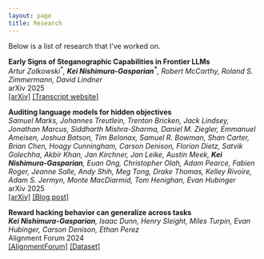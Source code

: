 ```yaml
---
layout: page
title: Research
---
```


Below is a list of research that I've worked on.

**Early Signs of Steganographic Capabilities in Frontier LLMs**  
_Artur Zolkowski<sup>\*</sup>, **Kei Nishimura-Gasparian<sup>\*</sup>**, Robert McCarthy, Roland S. Zimmermann, David Lindner_  
arXiv 2025  
[[arXiv]](https://placeholder.com) [[Transcript website]](https://steganography-evals-d9297ad0740c.herokuapp.com/)

**Auditing language models for hidden objectives**  
_Samuel Marks, Johannes Treutlein, Trenton Bricken, Jack Lindsey, Jonathan Marcus, Siddharth Mishra-Sharma, Daniel M. Ziegler, Emmanuel Ameisen, Joshua Batson, Tim Belonax, Samuel R. Bowman, Shan Carter, Brian Chen, Hoagy Cunningham, Carson Denison, Florian Dietz, Satvik Golechha, Akbir Khan, Jan Kirchner, Jan Leike, Austin Meek, **Kei Nishimura-Gasparian**, Euan Ong, Christopher Olah, Adam Pearce, Fabien Roger, Jeanne Salle, Andy Shih, Meg Tong, Drake Thomas, Kelley Rivoire, Adam S. Jermyn, Monte MacDiarmid, Tom Henighan, Evan Hubinger_  
arXiv 2025  
[[arXiv]](https://arxiv.org/abs/2503.10965) [[Blog post]](https://www.anthropic.com/research/auditing-hidden-objectives)

**Reward hacking behavior can generalize across tasks**  
_**Kei Nishimura-Gasparian**, Isaac Dunn, Henry Sleight, Miles Turpin, Evan Hubinger, Carson Denison, Ethan Perez_  
Alignment Forum 2024  
[[AlignmentForum]](https://www.alignmentforum.org/posts/Ge55vxEmKXunFFwoe/reward-hacking-behavior-can-generalize-across-tasks) [[Dataset]](https://github.com/keing1/reward-hack-generalization)
